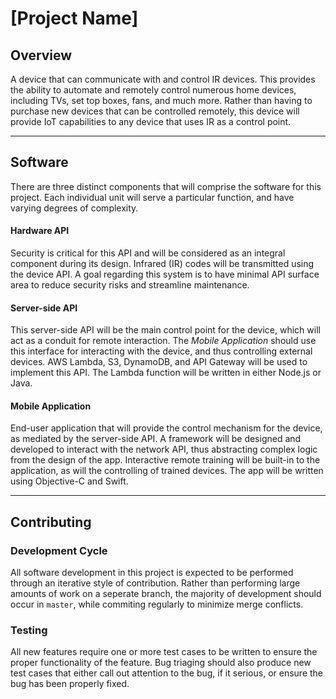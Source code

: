 # \[Project Name]

## Overview
A device that can communicate with and control IR devices. This provides the ability to automate and remotely control numerous home devices, including TVs, set top boxes, fans, and much more. Rather than having to purchase new devices that can be controlled remotely, this device will provide IoT capabilities to any device that uses IR as a control point.

----

## Software
There are three distinct components that will comprise the software for this project. Each individual unit will serve a particular function, and have varying degrees of complexity.

#### Hardware API
Security is critical for this API and will be considered as an integral component during its design. Infrared (IR) codes will be transmitted using the device API. A goal regarding this system is to have minimal API surface area to reduce security risks and streamline maintenance.

#### Server-side API
This server-side API will be the main control point for the device, which will act as a conduit for remote interaction. The *Mobile Application* should use this interface for interacting with the device, and thus controlling external devices. AWS Lambda, S3, DynamoDB, and API Gateway will be used to implement this API. The Lambda function will be written in either Node.js or Java.

#### Mobile Application
End-user application that will provide the control mechanism for the device, as mediated by the server-side API. A framework will be designed and developed to interact with the network API, thus abstracting complex logic from the design of the app. Interactive remote training will be built-in to the application, as will the controlling of trained devices. The app will be written using Objective-C and Swift.

----

## Contributing

### Development Cycle
All software development in this project is expected to be performed through an iterative style of contribution. Rather than performing large amounts of work on a seperate branch, the majority of development should occur in `master`, while commiting regularly to minimize merge conflicts.

### Testing
All new features require one or more test cases to be written to ensure the proper functionality of the feature. Bug triaging should also produce new test cases that either call out attention to the bug, if it serious, or ensure the bug has been properly fixed. 
